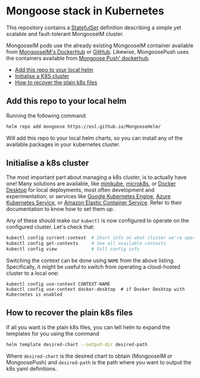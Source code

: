 # Mongoose stack in Kubernetes

This repository contains a [StatefulSet][sts] definition describing a simple yet scalable and fault-tolerant MongooseIM cluster.

MongooseIM pods use the already existing MongooseIM container available from [MongooseIM's DockerHub][MIM-docker] or [GitHub][MIM]. Likewise, MongoosePush uses the containers available from [Mongoose Push' dockerhub][MPush-docker].

  * [Add this repo to your local helm](#add-this-repo-to-your-local-helm)
  * [Initialise a K8S cluster](#initialise-a-k8s-cluster)
  * [How to recover the plain k8s files](#how-to-recover-the-plain-k8s-files)

## Add this repo to your local helm

Running the following command:

```sh
helm repo add mongoose https://esl.github.io/MongooseHelm/
```

Will add this repo to your local helm charts, so you can install any of the available packages in your kubernetes cluster.

## Initialise a k8s cluster

The most important part about managing a k8s cluster, is to actually have one! Many solutions are available, like [minikube], [microk8s], or [Docker Desktop] for local deployments, most often development and experimentation; or services like [Google Kubernetes Engine][GKE], [Azure Kubernetes Service][AKS], or [Amazon Elastic Container Service][AEKS]. Refer to their documentation to know how to set them up.

[minikube]: https://minikube.sigs.k8s.io/docs/
[microk8s]: https://microk8s.io/
[Docker Desktop]: https://docs.docker.com/docker-for-mac/kubernetes/
[GKE]: https://cloud.google.com/kubernetes-engine/
[AKS]: https://azure.microsoft.com/en-us/services/kubernetes-service/
[AEKS]: https://aws.amazon.com/eks/

Any of these should make our `kubectl` is now configured to operate on the configured cluster. Let's check that:

```sh
kubectl config current-context  # Short info on what cluster we're operating on
kubectl config get-contexts     # See all available contexts
kubectl config view             # Full config info
```

Switching the context can be done using `NAME` from the above listing. Specifically, it might be useful to switch from operating a cloud-hosted cluster to a local one:

```
kubectl config use-context CONTEXT-NAME
kubectl config use-context docker-desktop  # if Docker Desktop with Kubernetes is enabled
```

## How to recover the plain k8s files

If all you want is the plain k8s files, you can tell helm to expand the templates for you using the command

```sh
helm template desired-chart --output-dir desired-path
```

Where `desired-chart` is the desired chart to obtain (MongooseIM or MongoosePush) and `desired-path` is the path where you want to output the k8s yaml definitions.

[MIM]: https://github.com/esl/MongooseIM
[MIM-docker]: https://hub.docker.com/r/mongooseim/mongooseim/
[MPush-docker]: https://hub.docker.com/r/mongooseim/mongoose-push
[sts]: https://kubernetes.io/docs/concepts/workloads/controllers/statefulset/
